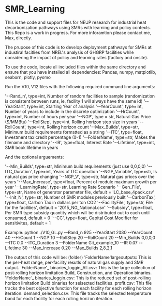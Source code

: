 # SMR_Learning
This is the code and support files for NEUP research for industrial heat decarbonization pathways using SMRs with learning and policy contexts. This Repo is a work in progress. For more inforamtion please contact me, Max, directly.

The prupose of this code is to develop deployment pathways for SMRs at industiral facitlies from NREL's analysis of GHGRP facilities while considering the impact of policy and learning rates (factory and onsite). 

To use the code, locate all included files within the same directory and ensure that you have installed all dependencies:
Pandas, numpy, matplotlib, seaborn, plotly, pyomo

Run the V10, V12 files with the following required command line arguments:

'--Rand_n', type=int, Number of random facilities to sample (randomization is consistent between runs, ie, facility 1 will always have the same id)
'--YearStart', type=int, Starting Year of analysis
'--YearCount', type=int, Number of years to include in the discrete optimization 
'--HrCount', type=int, Number of hours per year
'--NGP', type = str, Natural Gas Price ($/MMBtu)
'--RollStep', type=int, Rolling horizon step size in years
'--RollCount', type=int, Rolling horizon count
'--Max_Builds', type=str, Minimum build requirements formatted as a string
'--ITC', type=float, Investment tax credit percentage (0-1)
'--FolderName', type=str, Makes the filename and directory
'--IR', type=float, Interest Rate
'--Lifetime', type=int, SMR book lifetime in years

And the optional arguements:

'--Min_Builds', type=str, Minimum build requirements (just use 0,0,0,0)
'--ITC_Duration', type=int, Years of ITC operation
'--NGP_Variable', type=str, Is natural gas price changing
'--NGP_V', type=str, Natural gas prices over the years
'--Max_Increase', type=float, Percent of module maximum growth per year
'--LearningRate', type=str, Learning Rate Scenario
'--Gen_File', type=str, Name of generator parameter file, default = 'LC_base_4pack.csv'
'--Init_N', type=str, Number of SMR modules previously built
'--CarbonTax', type=float, Carbon Tax in dollars per ton CO2
'--FacilityFile', type=str, File for the facilities', default = '2015_NG_National.csv'
'--Subsidy', type=float, Per SMR type subsidy quantity which will be distributed out to each until consumed, default = 0
'--CC', type=float, Capital Cost Modifier for sensitivites, default = 1

Example:
python ./V10_GL.py --Rand_n 925 --YearStart 2030 --YearCount 40 --HrCount 1 --NGP 10 --RollStep 20 --RollCount 20 --Min_Builds 0,0,0,0 --ITC 0.0 --ITC_Duration 3 --FolderName Git_example_10 --IR 0.07 --Lifetime 30 --Max_Increase 0.20 --Max_Builds 2,8,2,1

The output of this code will be: 
(folder) 'FolderName'largeoutputs: This is the per-heat range, per-facility resutls of natural gas supply and SMR output.
'FolderName'_ binaries_loggin_All.csv: This is the large collection of post-rolling horizon limitation Build, Construction, and Operation binaries.
'FolderName'_ binaries_loggin.csv: This is the reduced set of post-rolling horizon limitation Build binaries for selsected facilities.
profit.csv: This file tracks the best objective function for each facility for each rolling horizon iteration.
demand_selection.csv: This file tracks the selected temperature band for each facility for each rolling horizon iteration.

